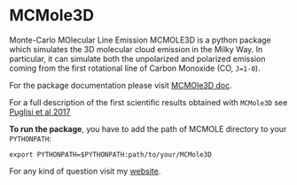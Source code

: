 # MCMole3D
Monte-Carlo MOlecular Line Emission MCMOLE3D is a python package which simulates the 3D  molecular cloud emission in the Milky Way. In particular, it can simulate both  the unpolarized and polarized emission coming from the   first rotational line of Carbon Monoxide (CO, `J=1-0`).

For the package  documentation please visit [MCMOle3D doc]( http://giuspugl.github.io/ ). 

For a full description of the first scientific results obtained with `MCMole3D`  see  [Puglisi et al 2017](http://arxiv.org/abs/1701.07856)

**To run  the package**,  you have to add the  path of MCMOLE directory  to your  `PYTHONPATH`:

`export PYTHONPATH=$PYTHONPATH:path/to/your/MCMole3D`

For any kind of question visit my [website](http://people.sissa.it/~giuspugl/index.html). 